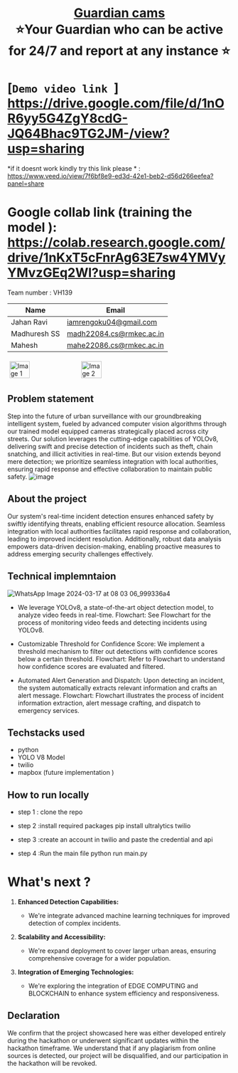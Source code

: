 <h1 align="center" style="border-bottom: none">
    <b>
        <a href="https://www.google.com"> Guardian cams </a><br>
    </b>
    ⭐Your Guardian who can be active for 24/7 and report at any instance ⭐ <br>
</h1>

# [`Demo video link `] https://drive.google.com/file/d/1nOR6yy5G4ZgY8cdG-JQ64Bhac9TG2JM-/view?usp=sharing 

*if it doesnt work kindly try this link please * : https://www.veed.io/view/7f6bf8e9-ed3d-42e1-beb2-d56d266eefea?panel=share

# Google collab link (training the model ): https://colab.research.google.com/drive/1nKxT5cFnrAg63E7sw4YMVyYMvzGEq2Wl?usp=sharing 

Team number : VH139

| Name    | Email           |
|---------|-----------------|
| Jahan Ravi | iamrengoku04@gmail.com |
| Madhuresh SS | madh22084.cs@rmkec.ac.in |
| Mahesh | mahe22086.cs@rmkec.ac.in |

<div style="display: flex; flex-wrap: wrap;">
    <img src="https://github.com/helloworld2j/iiitdm_bitencoders/assets/119477908/12fe1f1b-9adb-4b28-9cf6-a10de248d78d" alt="Image 1" style="width: 30%; margin: 5px;">
    <img src="https://github.com/helloworld2j/iiitdm_bitencoders/assets/119477908/4eeab30d-2846-490c-af3b-64eda15fcbd5" alt="Image 2" style="width: 30%; margin: 5px;">
</div>


## Problem statement 
Step into the future of urban surveillance with our groundbreaking intelligent system, fueled by advanced computer vision algorithms through our trained model equipped cameras strategically placed across city streets. Our solution leverages the cutting-edge capabilities of YOLOv8, delivering swift and precise detection of incidents such as theft, chain snatching, and illicit activities in real-time. But our vision extends beyond mere detection; we prioritize seamless integration with local authorities, ensuring rapid response and effective collaboration to maintain public safety.
![image](https://github.com/helloworld2j/iiitdm_bitencoders/assets/119477908/932b55b3-370d-4528-933d-d2aa3ffcba26)
## About the project
Our system's real-time incident detection ensures enhanced safety by swiftly identifying threats, enabling efficient resource allocation. Seamless integration with local authorities facilitates rapid response and collaboration, leading to improved incident resolution. Additionally, robust data analysis empowers data-driven decision-making, enabling proactive measures to address emerging security challenges effectively.

## Technical implemntaion 
![WhatsApp Image 2024-03-17 at 08 03 06_999336a4](https://github.com/helloworld2j/iiitdm_bitencoders/assets/119477908/ba3f28aa-e204-4938-80fc-aca9447ba164)


- We leverage YOLOv8, a state-of-the-art object detection model, to analyze video feeds in real-time.
Flowchart: See Flowchart  for the process of monitoring video feeds and detecting incidents using YOLOv8.

- Customizable Threshold for Confidence Score:
We implement a threshold mechanism to filter out detections with confidence scores below a certain threshold.
Flowchart: Refer to Flowchart  to understand how confidence scores are evaluated and filtered.

- Automated Alert Generation and Dispatch:
Upon detecting an incident, the system automatically extracts relevant information and crafts an alert message.
Flowchart: Flowchart  illustrates the process of incident information extraction, alert message crafting, and dispatch to emergency services.



## Techstacks used 
- python
- YOLO V8 Model
- twilio
- mapbox (future implementation )

## How to run locally 
- step 1 : clone the repo
- step 2 :install required packages
  pip install ultralytics twilio
  
- step 3 :create an account in twilio and paste the credential and api
- step 4 :Run the main file
  python run main.py

# What's next ?
1. **Enhanced Detection Capabilities:**
   - We're integrate advanced machine learning techniques for improved detection of complex incidents.
   
2. **Scalability and Accessibility:**
   - We're expand deployment to cover larger urban areas, ensuring comprehensive coverage for a wider population.
   
3. **Integration of Emerging Technologies:**
   - We're exploring the integration of EDGE COMPUTING and BLOCKCHAIN to enhance system efficiency and responsiveness.

## Declaration
We confirm that the project showcased here was either developed entirely during the hackathon or underwent significant updates within the hackathon timeframe. We understand that if any plagiarism from online sources is detected, our project will be disqualified, and our participation in the hackathon will be revoked.
